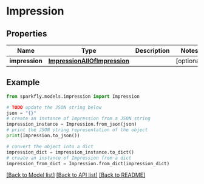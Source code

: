 # Impression


## Properties

Name | Type | Description | Notes
------------ | ------------- | ------------- | -------------
**impression** | [**ImpressionAllOfImpression**](ImpressionAllOfImpression.md) |  | [optional] 

## Example

```python
from sparkfly.models.impression import Impression

# TODO update the JSON string below
json = "{}"
# create an instance of Impression from a JSON string
impression_instance = Impression.from_json(json)
# print the JSON string representation of the object
print(Impression.to_json())

# convert the object into a dict
impression_dict = impression_instance.to_dict()
# create an instance of Impression from a dict
impression_from_dict = Impression.from_dict(impression_dict)
```
[[Back to Model list]](../README.md#documentation-for-models) [[Back to API list]](../README.md#documentation-for-api-endpoints) [[Back to README]](../README.md)



